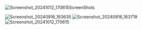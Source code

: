 ![Screenshot_20241012_170615](https://github.com/user-attachments/assets/a31824af-3a88-4e57-9801-e141ca50d689)ScreenShots

![Screenshot_20240916_163635](https://github.com/user-attachments/assets/fd4c6e75-0697-41d9-99e0-bfc4b9e64169)
![Screenshot_20240916_163719](https://github.com/user-attachments/assets/cd7e9c1e-ce32-4d77-8dae-8c49f6bcfa28)
![Screenshot_20241012_170615](https://github.com/user-attachments/assets/2108ab84-5c40-4ed5-98e7-1902bacaa7c7)


